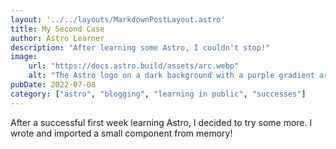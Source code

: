 ```yaml
---
layout: '../../layouts/MarkdownPostLayout.astro'
title: My Second Case
author: Astro Learner
description: "After learning some Astro, I couldn't stop!"
image:
    url: "https://docs.astro.build/assets/arc.webp"
    alt: "The Astro logo on a dark background with a purple gradient arc."
pubDate: 2022-07-08
category: ["astro", "blogging", "learning in public", "successes"]
---
```

After a successful first week learning Astro, I decided to try some more. I wrote and imported a small component from memory!